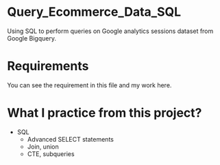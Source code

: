 # Query_Ecommerce_Data_SQL
Using SQL to perform queries on Google analytics sessions dataset from Google Bigquery.

# Requirements
You can see the requirement in this file and my work here.

# What I practice from this project?
- SQL
  - Advanced SELECT statements
  - Join, union
  - CTE, subqueries
